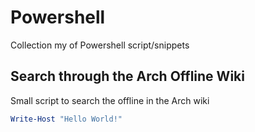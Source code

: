 # Powershell

Collection my of Powershell script/snippets

## Search through the Arch Offline Wiki
Small script to search the offline in the Arch wiki

``` Powershell
Write-Host "Hello World!"
```
